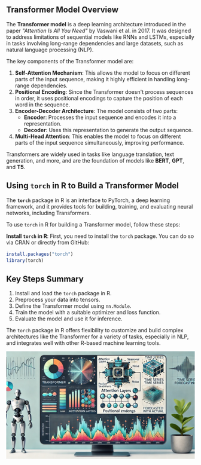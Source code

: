 ## Transformer Model Overview
The **Transformer model** is a deep learning architecture introduced in the paper *"Attention Is All You Need"* by Vaswani et al. in 2017. It was designed to address limitations of sequential models like RNNs and LSTMs, especially in tasks involving long-range dependencies and large datasets, such as natural language processing (NLP).

The key components of the Transformer model are:
1. **Self-Attention Mechanism**: This allows the model to focus on different parts of the input sequence, making it highly efficient in handling long-range dependencies.
2. **Positional Encoding**: Since the Transformer doesn't process sequences in order, it uses positional encodings to capture the position of each word in the sequence.
3. **Encoder-Decoder Architecture**: The model consists of two parts:
   - **Encoder**: Processes the input sequence and encodes it into a representation.
   - **Decoder**: Uses this representation to generate the output sequence.
4. **Multi-Head Attention**: This enables the model to focus on different parts of the input sequence simultaneously, improving performance.

Transformers are widely used in tasks like language translation, text generation, and more, and are the foundation of models like **BERT**, **GPT**, and **T5**.

## Using `torch` in R to Build a Transformer Model

The **`torch`** package in R is an interface to PyTorch, a deep learning framework, and it provides tools for building, training, and evaluating neural networks, including Transformers.

To use `torch` in R for building a Transformer model, follow these steps:

**Install `torch` in R**:
First, you need to install the `torch` package. You can do so via CRAN or directly from GitHub:
```r
install.packages("torch")
library(torch)
```
## Key Steps Summary
1. Install and load the `torch` package in R.
2. Preprocess your data into tensors.
3. Define the Transformer model using `nn.Module`.
4. Train the model with a suitable optimizer and loss function.
5. Evaluate the model and use it for inference.

The `torch` package in R offers flexibility to customize and build complex architectures like the Transformer for a variety of tasks, especially in NLP, and integrates well with other R-based machine learning tools.


![](img/background.png)
